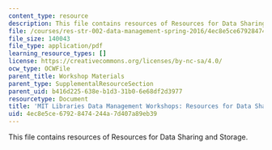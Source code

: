 ```yaml
---
content_type: resource
description: This file contains resources of Resources for Data Sharing and Storage.
file: /courses/res-str-002-data-management-spring-2016/4ec8e5ce67928474244a7d407a89eb39_MITRES_STR002S16_DataShrng.pdf
file_size: 140043
file_type: application/pdf
learning_resource_types: []
license: https://creativecommons.org/licenses/by-nc-sa/4.0/
ocw_type: OCWFile
parent_title: Workshop Materials
parent_type: SupplementalResourceSection
parent_uid: b416d225-638e-b1d3-31b0-6e68df2d3977
resourcetype: Document
title: 'MIT Libraries Data Management Workshops: Resources for Data Sharing and Storage'
uid: 4ec8e5ce-6792-8474-244a-7d407a89eb39
---
```

This file contains resources of Resources for Data Sharing and Storage.